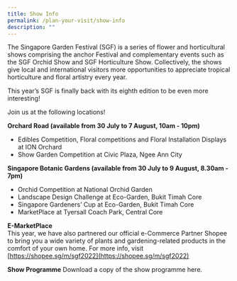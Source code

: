 ```yaml
---
title: Show Info
permalink: /plan-your-visit/show-info
description: ""
---
```

The Singapore Garden Festival (SGF) is a series of flower and horticultural shows comprising the anchor Festival and complementary events such as the SGF Orchid Show and SGF Horticulture Show. Collectively, the shows give local and international visitors more opportunities to appreciate tropical horticulture and floral artistry every year.

This year’s SGF is finally back with its eighth edition to be even more interesting! 

Join us at the following locations!


**Orchard Road (available from 30 July to 7 August, 10am - 10pm)**
-	Edibles Competition, Floral competitions and Floral Installation Displays at ION Orchard 
-	Show Garden Competition at Civic Plaza, Ngee Ann City

**Singapore Botanic Gardens (available from 30 July to 9 August, 8.30am - 7pm)**
-	Orchid Competition at National Orchid Garden
-	Landscape Design Challenge at Eco-Garden, Bukit Timah Core
-	Singapore Gardeners’ Cup at Eco-Garden, Bukit Timah Core
-	MarketPlace at Tyersall Coach Park, Central Core

**E-MarketPlace** <Br>
This year, we have also partnered our official e-Commerce Partner Shopee to bring you a wide variety of plants and gardening-related products in the comfort of your own home. For more info, visit [https://shopee.sg/m/sgf2022](https://shopee.sg/m/sgf2022)

**Show Programme**
Download a copy of the show programme here.